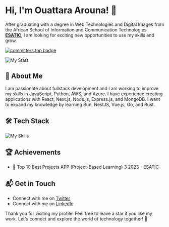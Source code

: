 # Hi, I'm Ouattara Arouna! 👋

After graduating with a degree in Web Technologies and Digital Images from the African School of Information and Communication Technologies **[ESATIC](https://www.esatic.ci)**,
I am looking for exciting new opportunities to use my skills and grow.

[![committers.top badge](https://user-badge.committers.top/ivory_coast_private/Ano2225.svg)](https://committers.top/ivory_coast_private/Ano2225)


![My Stats](https://github-readme-stats.vercel.app/api?username=Ano2225&theme=vue-dark&show_icons=true&hide_border=true&count_private=true)

## 🚀 About Me

I am passionate about fullstack development and I am working to improve my skills in JavaScript, Python, AWS, and Azure. I have experience creating applications with React, Next.js, Node.js, Express.js, and MongoDB. I want to expand my knowledge by learning Bun, NestJS, Vue.js, Go, and Rust.

## 🛠️ Tech Stack

![My Skills](https://skillicons.dev/icons?i=js,ts,html,css,nodejs,nextjs,express,react,python,sass,tailwindcss,mongodb,postgresql,redis,aws,azure,git,github,docker,vitest,postman,vscode,figma,ai,ps)

## 🏆 Achievements

- 🌟 Top 10 Best Projects APP (Project-Based Learning) 3 2023 - ESATIC

## 📬 Get in Touch

- Connect with me on [Twitter](https://twitter.com/ouatt0767)
- Connect with me on [LinkedIn](https://www.linkedin.com/in/arouna-ouattara/)

Thank you for visiting my profile! Feel free to leave a star if you like my work. Let's connect and explore the world of technology together! 🚀
